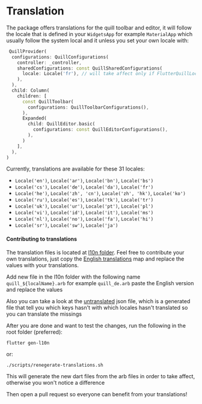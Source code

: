 # Translation

The package offers translations for the quill toolbar and editor, it will follow the locale that is defined in your `WidgetsApp` for example `MaterialApp` which usually follow the system local and it  unless you set your own locale with:

```dart
 QuillProvider(
  configurations: QuillConfigurations(
    controller: _controller,
    sharedConfigurations: const QuillSharedConfigurations(
      locale: Locale('fr'), // will take affect only if FlutterQuillLocalizations.delegate is not defined in the Widget app
    ),
  ),
  child: Column(
    children: [
      const QuillToolbar(
        configurations: QuillToolbarConfigurations(),
      ),
      Expanded(
        child: QuillEditor.basic(
          configurations: const QuillEditorConfigurations(),
        ),
      )
    ],
  ),
)
```

Currently, translations are available for these 31 locales:

* `Locale('en')`, `Locale('ar')`, `Locale('bn')`, `Locale('bs')`
* `Locale('cs')`, `Locale('de')`, `Locale('da')`, `Locale('fr')`
* `Locale('he')`, `Locale('zh', 'cn')`, `Locale('zh', 'hk')`, `Locale('ko')`
* `Locale('ru')`, `Locale('es')`, `Locale('tk')`, `Locale('tr')`
* `Locale('uk')`, `Locale('ur')`, `Locale('pt')`, `Locale('pl')`
* `Locale('vi')`, `Locale('id')`, `Locale('it')`, `Locale('ms')`
* `Locale('nl')`, `Locale('no')`, `Locale('fa')`, `Locale('hi')`
* `Locale('sr')`, `Locale('sw')`, `Locale('ja')`

#### Contributing to translations

The translation files is located at [l10n folder](../lib/src/l10n/). Feel free to contribute your own translations, just copy the [English translations](../lib/src/l10n/quill_en.arb) map and replace the values with your translations.

Add new file in the l10n folder with the following name
`quill_${localName}.arb` for example `quill_de.arb`
paste the English version and replace the values

Also you can take a look at the [untranslated](../lib/src/l10n/untranslated.json) json file, which is a generated file that tell you which keys hasn't with which locales hasn't translated so you can translate the missings

After you are done and want to test the changes, run the following in the root folder (preferred):

```
flutter gen-l10n
```

or:

```
./scripts/renegerate-translations.sh
```


This will generate the new dart files from the arb files in order to take affect, otherwise you won't notice a difference

 Then open a pull request so everyone can benefit from your translations!